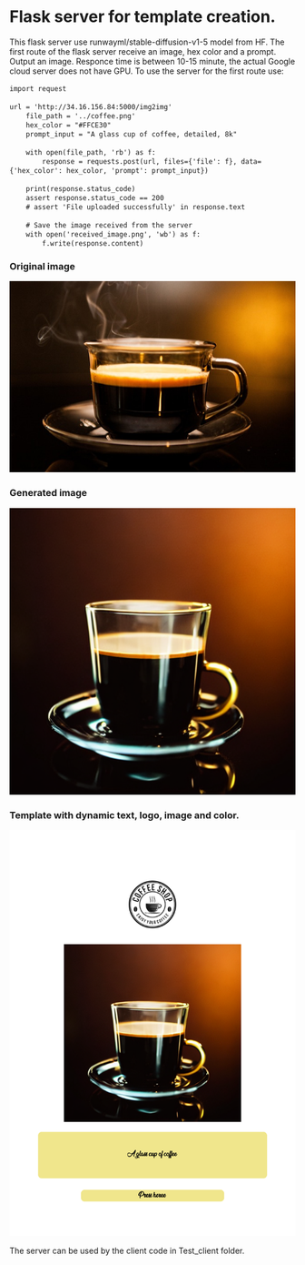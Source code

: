 # Flask server for template creation.

This flask server use runwayml/stable-diffusion-v1-5 model from HF. 
The first route of the flask server receive an image, hex color and a prompt. Output an image.
Responce time is between 10-15 minute, the actual Google cloud server does not have GPU.
To use the server for the first route use: 


```
import request

url = 'http://34.16.156.84:5000/img2img'
    file_path = '../coffee.png'
    hex_color = "#FFCE30"
    prompt_input = "A glass cup of coffee, detailed, 8k"

    with open(file_path, 'rb') as f:
        response = requests.post(url, files={'file': f}, data={'hex_color': hex_color, 'prompt': prompt_input})

    print(response.status_code)
    assert response.status_code == 200
    # assert 'File uploaded successfully' in response.text

    # Save the image received from the server
    with open('received_image.png', 'wb') as f:
        f.write(response.content)
```
### Original image
<img src="/images/received_image.jpg" title="Orginal picture">

### Generated image
<img src="/images/tmpsd1ym3me.png" title="Generated picture">

### Template with dynamic text, logo, image and color.
<img src="/images/tmpsd1ym3me_final_image.png" title="Template picture">

The server can be used by the client code in Test_client folder.


